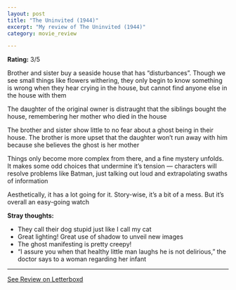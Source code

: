 ```yaml
---
layout: post
title: "The Uninvited (1944)"
excerpt: "My review of The Uninvited (1944)"
category: movie_review

---
```


**Rating:** 3/5

Brother and sister buy a seaside house that has “disturbances”. Though we see small things like flowers withering, they only begin to know something is wrong when they hear crying in the house, but cannot find anyone else in the house with them

The daughter of the original owner is distraught that the siblings bought the house, remembering her mother who died in the house

The brother and sister show little to no fear about a ghost being in their house. The brother is more upset that the daughter won’t run away with him because she believes the ghost is her mother

Things only become more complex from there, and a fine mystery unfolds. It makes some odd choices that undermine it’s tension — characters will resolve problems like Batman, just talking out loud and extrapolating swaths of information

Aesthetically, it has a lot going for it. Story-wise, it’s a bit of a mess. But it’s overall an easy-going watch

<b>Stray thoughts:</b>
* They call their dog stupid just like I call my cat
* Great lighting! Great use of shadow to unveil new images
* The ghost manifesting is pretty creepy!
* “I assure you when that healthy little man laughs he is not delirious,” the doctor says to a woman regarding her infant

<hr>

[See Review on Letterboxd](https://boxd.it/435xHB)
